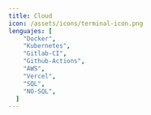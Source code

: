 ```yaml
---
title: Cloud
icon: /assets/icons/terminal-icon.png
lenguajes: [
    "Docker",
    "Kubernetes",
    "Gitlab-CI",
    "Github-Actions",
    "AWS",
    "Vercel",
    "SQL",
    "NO-SQL",
  ]
---
```

